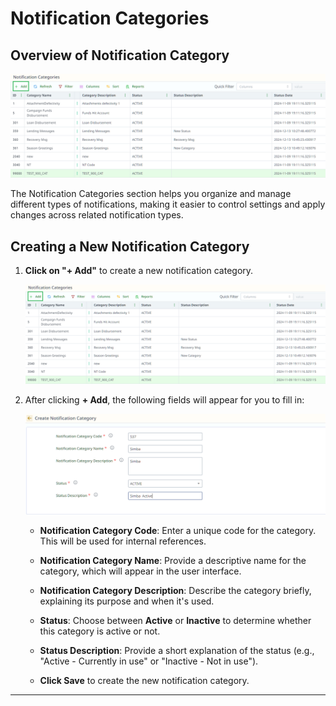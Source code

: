 # Notification Categories

## Overview of Notification Category

![notificationCategoryOverview.png](../../static/img/notificationCategoryOverview.png)

The Notification Categories section helps you organize and manage different types of notifications, making it easier to control settings and apply changes across related notification types.

## Creating a New Notification Category

1. **Click on "+ Add"** to create a new notification category.

   ![notificationCategoryOverview.png](../../static/img/notificationCategoryOverview.png)

2. After clicking **+ Add**, the following fields will appear for you to fill in:

   ![newNotificationCategory.png](../../static/img/newNotificationCategory.png)

    - **Notification Category Code**: Enter a unique code for the category. This will be used for internal references.
   
    - **Notification Category Name**: Provide a descriptive name for the category, which will appear in the user interface.
   
    - **Notification Category Description**: Describe the category briefly, explaining its purpose and when it's used.
   
    - **Status**: Choose between **Active** or **Inactive** to determine whether this category is active or not.
   
    - **Status Description**: Provide a short explanation of the status (e.g., "Active - Currently in use" or "Inactive - Not in use").
   
    - **Click Save** to create the new notification category.

---
